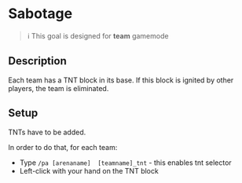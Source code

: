 # Sabotage

> ℹ This goal is designed for **team** gamemode

## Description

Each team has a TNT block in its base. If this block is ignited by other players, the team is eliminated.

## Setup

TNTs have to be added.

In order to do that, for each team:
- Type `/pa [arenaname]  [teamname]_tnt` - this enables tnt selector
- Left-click with your hand on the TNT block

